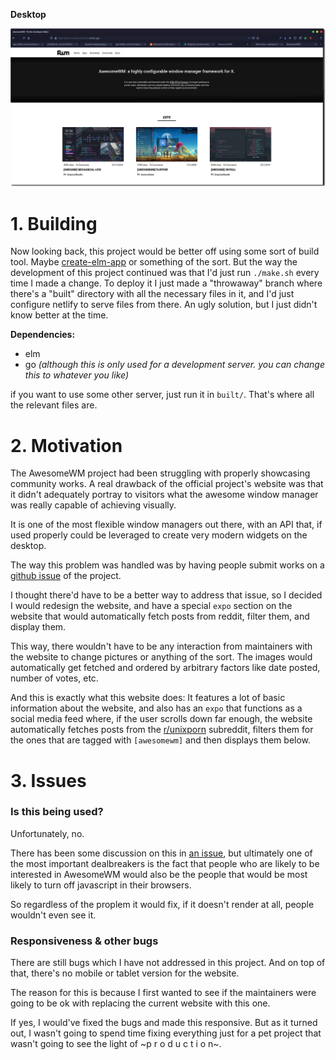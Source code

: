 
**Desktop**

![desktop preview](screenshots/desktop_preview.png?raw=true "Desktop Preview")

# 1. Building

Now looking back, this project would be better off using some sort of build tool.
Maybe [create-elm-app](https://github.com/halfzebra/create-elm-app) or something of
the sort. But the way the development of this project continued was that I'd just
run `./make.sh` every time I made a change.
To deploy it I just made a "throwaway" branch where there's a "built" directory
with all the necessary files in it, and I'd just configure netlify to serve files
from there.
An ugly solution, but I just didn't know better at the time.

**Dependencies:**
- elm
- go *(although this is only used for a development server. you can change this to whatever you like)*

if you want to use some other server, just run it in `built/`. That's where all the relevant files are.

# 2. Motivation

The AwesomeWM project had been struggling with properly showcasing community works.
A real drawback of the official project's website was that it didn't adequately 
portray to visitors what the awesome window manager was really capable of achieving
visually.

It is one of the most flexible window managers out there, with an API that, if 
used properly could be leveraged to create very modern widgets on the desktop.

The way this problem was handled was by having people submit works on a [github
issue](https://www.reddit.com/r/awesomewm/comments/5nvw0x/wanted_awesome_screenshots/) 
of the project.

I thought there'd have to be a better way to address that issue, so I decided I 
would redesign the website, and have a special `expo` section on the website that
would automatically fetch posts from reddit, filter them, and display them.

This way, there wouldn't have to be any interaction from maintainers with the 
website to change pictures or anything of the sort. The images would
automatically get fetched and ordered by arbitrary factors like date posted,
number of votes, etc.

And this is exactly what this website does: It features a lot of basic information
about the website, and also has an `expo` that functions as a social media feed where, 
if the user scrolls down far enough, the website automatically fetches posts 
from the [r/unixporn](reddit.com/r/unixporn) subreddit, filters them for the 
ones that are tagged with `[awesomewm]` and then displays them below.

# 3. Issues

### Is this being used? 

Unfortunately, no.

There has been some discussion on this in [an issue](https://github.com/awesomeWM/awesome/issues/3078),
but ultimately one of the most important dealbreakers is the fact that people
who are likely to be interested in AwesomeWM would also be the people that would
be most likely to turn off javascript in their browsers.

So regardless of the proplem it would fix, if it doesn't render at all, people 
wouldn't even see it.

### Responsiveness & other bugs

There are still bugs which I have not addressed in this project. And on top of
that, there's no mobile or tablet version for the website.

The reason for this is because I first wanted to see if the maintainers were going
to be ok with replacing the current website with this one.

If yes, I would've fixed the bugs and made this responsive. But as it turned out,
I wasn't going to spend time fixing everything just for a pet project that wasn't 
going to see the light of ~p r o d u c t i o n~.

